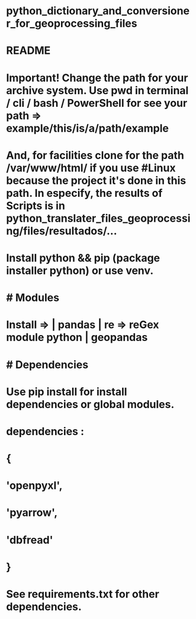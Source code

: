 # python_dictionary_and_conversioner_for_geoprocessing_files
# 
#   
# README
#
#  Important! Change the path for your archive system. Use pwd  in terminal / cli / bash / PowerShell for see your path => example/this/is/a/path/example
#  And, for facilities clone for the path /var/www/html/ if you use #Linux because the project it's done in this path. In especify, the results of Scripts is in python_translater_files_geoprocessing/files/resultados/...
#
# Install python && pip (package installer python) or use venv.
# # Modules #
#
# Install => | pandas | re => reGex module python | geopandas 
# 
# # Dependencies # 
# Use pip install for install dependencies or global modules.
#  dependencies : 
# {
#    'openpyxl', 
#    'pyarrow',
#    'dbfread'
# }
#
# See requirements.txt for other dependencies.
